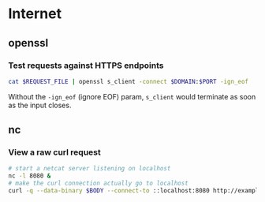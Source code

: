 # Internet

## openssl

### Test requests against HTTPS endpoints
```bash
cat $REQUEST_FILE | openssl s_client -connect $DOMAIN:$PORT -ign_eof
```

Without the `-ign_eof` (ignore EOF) param, `s_client` would terminate as soon as the input closes.

## nc

### View a raw curl request
```bash
# start a netcat server listening on localhost
nc -l 8080 &
# make the curl connection actually go to localhost
curl -q --data-binary $BODY --connect-to ::localhost:8080 http://example.com/path
```
